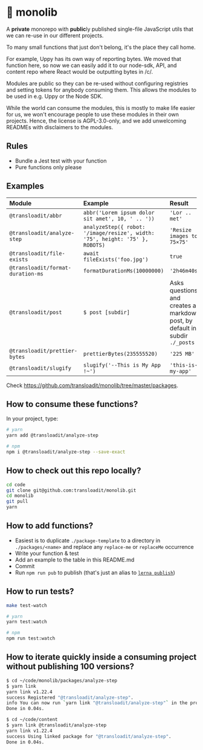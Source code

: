 # :house_with_garden: monolib

A **private** monorepo with **public**ly published single-file JavaScript utils that we can re-use in our different projects.

To many small functions that just don't belong, it's the place they call home.

For example, Uppy has its own way of reporting bytes. We moved that function here, so now we can easily add it to our node-sdk, API, and content repo where React would be outputting bytes in /c/.

Modules are public so they can be re-used without configuring registries and setting tokens for anybody consuming them. This allows the modules to be used in e.g. Uppy or the Node SDK. 

While the world can consume the modules, this is mostly to make life easier for us, we won't encourage people to use these modules in their own projects. Hence, the license is AGPL-3.0-only, and we add unwelcoming READMEs with disclaimers to the modules.

## Rules

- Bundle a Jest test with your function
- Pure functions only please

## Examples

| Module                            | Example                                                                      | Result                                                                      |
|:----------------------------------|:-----------------------------------------------------------------------------|:----------------------------------------------------------------------------|
| `@transloadit/abbr`               | `abbr('Lorem ipsum dolor sit amet', 10, ' .. '))`                            | `'Lor .. met'`                                                              |
| `@transloadit/analyze-step`       | `analyzeStep({ robot: '/image/resize', width: '75', height: '75' }, ROBOTS)` | `'Resize images to 75×75'`                                                  |
| `@transloadit/file-exists`        | `await fileExists('foo.jpg')`                                                | `true`                                                                      |
| `@transloadit/format-duration-ms` | `formatDurationMs(10000000)`                                                 | `'2h46m40s'`                                                                |
| `@transloadit/post`               | `$ post [subdir]`                                                            | Asks questions and creates a markdown post, by default in subdir `./_posts` |
| `@transloadit/prettier-bytes`     | `prettierBytes(235555520)`                                                   | `'225 MB'`                                                                  |
| `@transloadit/slugify`            | `slugify('--This is My App !~')`                                             | `'this-is-my-app'`                                                          |

Check <https://github.com/transloadit/monolib/tree/master/packages>.

## How to consume these functions?

In your project, type:

```bash
# yarn
yarn add @transloadit/analyze-step

# npm
npm i @transloadit/analyze-step --save-exact
```

## How to check out this repo locally?

```bash
cd code
git clone git@github.com:transloadit/monolib.git
cd monolib
git pull
yarn
```

## How to add functions?

- Easiest is to duplicate `./package-template` to a directory in `./packages/<name>` and replace any `replace-me` or `replaceMe` occurrence
- Write your function & test
- Add an example to the table in this README.md
- Commit
- Run `npm run pub` to publish (that's just an alias to [`lerna publish`](https://lerna.js.org/#command-publish))

## How to run tests?

```bash
make test-watch

# yarn
yarn test:watch

# npm
npm run test:watch
```

## How to iterate quickly inside a consuming project without publishing 100 versions?

```bash
$ cd ~/code/monolib/packages/analyze-step
$ yarn link
yarn link v1.22.4
success Registered "@transloadit/analyze-step".
info You can now run `yarn link "@transloadit/analyze-step"` in the projects where you want to use this package and it will be used instead.
Done in 0.04s.

$ cd ~/code/content
$ yarn link @transloadit/analyze-step
yarn link v1.22.4
success Using linked package for "@transloadit/analyze-step".
Done in 0.04s.
```
